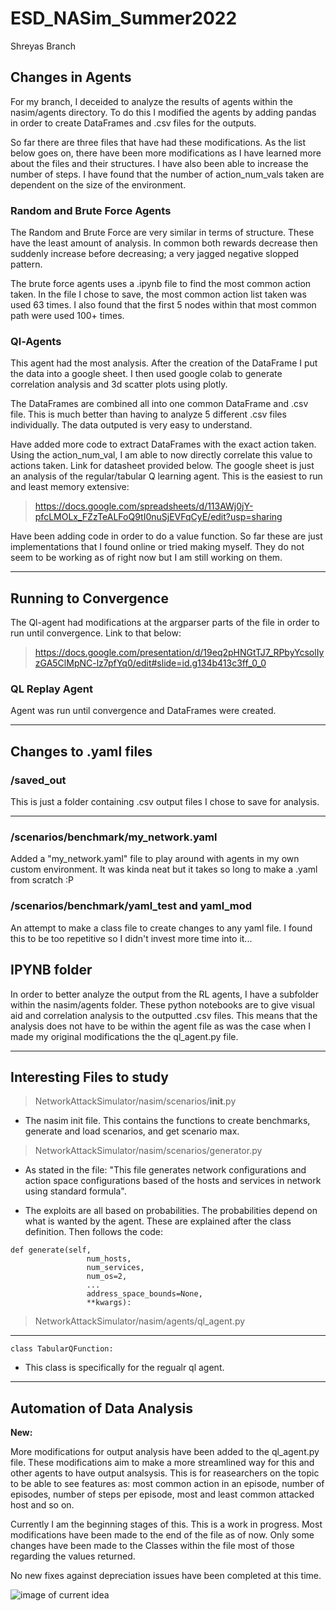 # ESD_NASim_Summer2022


Shreyas Branch


## Changes in Agents

For my branch, I deceided to analyze the results of agents within the nasim/agents directory. To do this I modified the agents by adding pandas in order to create DataFrames and .csv files for the outputs. 

So far there are three files that have had these modifications. As the list below goes on, there have been more modifications as I have learned more about the files and their structures.  I have also been able to increase the number of steps. I have found that the number of action_num_vals taken are dependent on the size of the environment. 



### Random and Brute Force Agents

The Random and Brute Force are very similar in terms of structure. These have the least amount of analysis. In common both rewards decrease then suddenly increase before decreasing; a very jagged negative slopped pattern.

The brute force agents uses a .ipynb file to find the most common action taken. In the file I chose to save, the most common action list taken was used 63 times. I also found that the first 5 nodes within that most common path were used 100+ times. 

### Ql-Agents


This agent had the most analysis. After the creation of the DataFrame I put the data into a google sheet. I then used google colab to generate correlation analysis and 3d scatter plots using plotly. 



The DataFrames are combined all into one common DataFrame and .csv file. This is much better than having to analyze 5 different .csv files individually. The data outputed is very easy to understand. 


Have added more code to extract DataFrames with the exact action taken. Using the action_num_val, I am able to now directly correlate this value to actions taken. Link for datasheet provided below. The google sheet is just an analysis of the regular/tabular Q learning agent. This is the easiest to run and least memory extensive: 
>https://docs.google.com/spreadsheets/d/113AWj0jY-pfcLMOLx_FZzTeALFoQ9tI0nuSjEVFqCyE/edit?usp=sharing 




Have been adding code in order to do a value function. So far these are just implementations that I found online or tried making myself. They do not seem to be working as of right now but I am still working on them. 

---- 
## Running to Convergence

The Ql-agent had modifications at the argparser parts of the file in order to run until convergence. Link to that below:
>https://docs.google.com/presentation/d/19eq2pHNGtTJ7_RPbyYcsolIyzGA5ClMpNC-lz7pfYq0/edit#slide=id.g134b413c3ff_0_0 



### QL Replay Agent

Agent was run until convergence and DataFrames were created. 

-----

## Changes to .yaml files 

### /saved_out 
This is just a folder containing .csv output files I chose to save for analysis.

------

### /scenarios/benchmark/my_network.yaml
Added a "my_network.yaml" file to play around with agents in my own custom environment. It was kinda neat but it takes so long to make a .yaml from scratch :P 



### /scenarios/benchmark/yaml_test and yaml_mod
An attempt to make a class file to create changes to any yaml file. I found this to be too  repetitive so I didn't invest more time into it... 


## IPYNB folder

In order to better analyze the output from the RL agents, I have a subfolder within the nasim/agents folder. These python notebooks are to give visual aid and correlation analysis to the outputted .csv files. This means that the analysis does not have to be within the agent file as was the case when I made my original modifications the the ql_agent.py file. 

------
## Interesting Files to study

> NetworkAttackSimulator/nasim/scenarios/__init__.py 


- The nasim init file. This contains the functions to create benchmarks, generate and load scenarios, and get scenario max. 

> NetworkAttackSimulator/nasim/scenarios/generator.py


- As stated in the file: "This file generates network configurations and action space configurations based of the hosts and services in network using standard formula". 

- The exploits are all based on probabilities. The probabilities depend on what is wanted by the agent. These are explained after the class definition. Then follows the code:
```
def generate(self,
                 num_hosts,
                 num_services,
                 num_os=2,
                 ...
                 address_space_bounds=None,
                 **kwargs):
```


>NetworkAttackSimulator/nasim/agents/ql_agent.py
------
```class TabularQFunction:```

- This class is specifically for the regualr ql agent. 


------
## Automation of Data Analysis

__New:__

More modifications for output analysis have been added to the ql_agent.py file. These modifications aim to make a more streamlined way for this and other agents to have output analsysis. This is for reasearchers on the topic to be able to see features as: most common action in an episode, number of episodes, number of steps per episode, most and least common attacked host and so on. 

Currently I am the beginning stages of this. This is a work in progress. Most modifications have been made to the end of the file as of now. Only some changes have been made to the Classes within the file most of those regarding the values returned. 

No new fixes against depreciation issues have been completed at this time. 


![image of current idea](data_analysis_flowchart.png)



